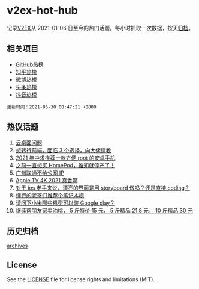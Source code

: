 # v2ex-hot-hub

 记录[V2EX](https://www.v2ex.com/)从 2021-01-06 日至今的热门话题。每小时抓取一次数据，按天[归档](archives)。
 
 ## 相关项目

- [GitHub热榜](https://github.com/snaildev/github-hot-hub)
- [知乎热榜](https://github.com/snaildev/zhihu-hot-hub)
- [微博热榜](https://github.com/snaildev/weibo-hot-hub)
- [头条热榜](https://github.com/snaildev/toutiao-hot-hub)
- [抖音热榜](https://github.com/snaildev/douyin-hot-hub)


 `更新时间：2021-05-30 08:47:21 +0800`

## 热议话题

1. [云桌面问题](https://www.v2ex.com/t/779978)
1. [想转行前端，面临 3 个选择，向大佬请教](https://www.v2ex.com/t/779994)
1. [2021 年中求推荐一款方便 root 的安卓手机](https://www.v2ex.com/t/780027)
1. [之前一直想买 HomePod，谁知就停产了！](https://www.v2ex.com/t/779973)
1. [广州联通不给公网 IP](https://www.v2ex.com/t/779995)
1. [Apple TV 4K 2021 真香啊](https://www.v2ex.com/t/780078)
1. [对于 ios 老手来说，漂亮的界面是用 storyboard 做吗？还是直接 coding？](https://www.v2ex.com/t/780009)
1. [懂行的老哥们推荐个笔记本呗](https://www.v2ex.com/t/780043)
1. [请问下小米哪些机型可以装 Google play？](https://www.v2ex.com/t/780014)
1. [继续帮朋友家卖油桃， 5 斤特价 15 元， 5 斤精品 21.8 元， 10 斤精品 30 元](https://www.v2ex.com/t/779962)

## 历史归档

[archives](archives)

## License

See the [LICENSE](LICENSE) file for license rights and limitations (MIT).
